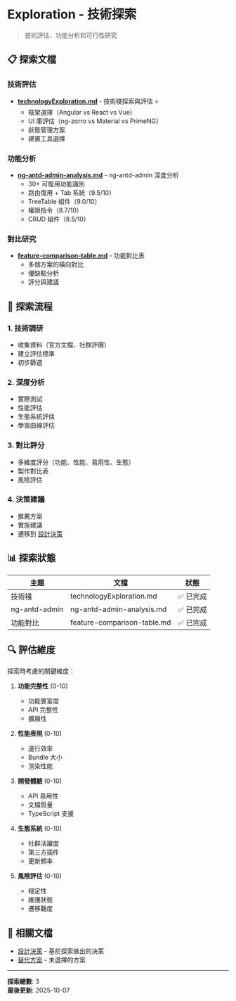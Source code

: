 # Exploration - 技術探索

> 技術評估、功能分析和可行性研究

## 📋 探索文檔

### 技術評估
- **[technologyExploration.md](technologyExploration.md)** - 技術棧探索與評估 ⭐
  - 框架選擇（Angular vs React vs Vue）
  - UI 庫評估（ng-zorro vs Material vs PrimeNG）
  - 狀態管理方案
  - 建置工具選擇

### 功能分析
- **[ng-antd-admin-analysis.md](ng-antd-admin-analysis.md)** - ng-antd-admin 深度分析
  - 30+ 可復用功能識別
  - 路由復用 + Tab 系統（9.5/10）
  - TreeTable 組件（9.0/10）
  - 權限指令（8.7/10）
  - CRUD 組件（8.5/10）

### 對比研究
- **[feature-comparison-table.md](feature-comparison-table.md)** - 功能對比表
  - 多個方案的橫向對比
  - 優缺點分析
  - 評分與建議

## 🎯 探索流程

### 1. 技術調研
- 收集資料（官方文檔、社群評價）
- 建立評估標準
- 初步篩選

### 2. 深度分析
- 實際測試
- 性能評估
- 生態系統評估
- 學習曲線評估

### 3. 對比評分
- 多維度評分（功能、性能、易用性、生態）
- 製作對比表
- 風險評估

### 4. 決策建議
- 推薦方案
- 實施建議
- 遷移到 [設計決策](../design-decisions/)

## 📊 探索狀態

| 主題 | 文檔 | 狀態 |
|------|------|------|
| 技術棧 | technologyExploration.md | ✅ 已完成 |
| ng-antd-admin | ng-antd-admin-analysis.md | ✅ 已完成 |
| 功能對比 | feature-comparison-table.md | ✅ 已完成 |

## 🔍 評估維度

探索時考慮的關鍵維度：

1. **功能完整性** (0-10)
   - 功能豐富度
   - API 完整性
   - 擴展性

2. **性能表現** (0-10)
   - 運行效率
   - Bundle 大小
   - 渲染性能

3. **開發體驗** (0-10)
   - API 易用性
   - 文檔質量
   - TypeScript 支援

4. **生態系統** (0-10)
   - 社群活躍度
   - 第三方插件
   - 更新頻率

5. **風險評估** (0-10)
   - 穩定性
   - 維護狀態
   - 遷移難度

## 🔗 相關文檔

- [設計決策](../design-decisions/) - 基於探索做出的決策
- [替代方案](../alternatives/) - 未選擇的方案

---

**探索總數**: 3  
**最後更新**: 2025-10-07

